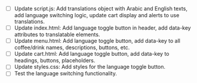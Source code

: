 - [ ] Update script.js: Add translations object with Arabic and English texts, add language switching logic, update cart display and alerts to use translations.
- [ ] Update index.html: Add language toggle button in header, add data-key attributes to translatable elements.
- [ ] Update menu.html: Add language toggle button, add data-key to all coffee/drink names, descriptions, buttons, etc.
- [ ] Update cart.html: Add language toggle button, add data-key to headings, buttons, placeholders.
- [ ] Update styles.css: Add styles for the language toggle button.
- [ ] Test the language switching functionality.
